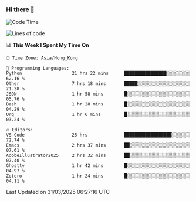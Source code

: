 ### Hi there 👋

<!--
**nicehiro/nicehiro** is a ✨ _special_ ✨ repository because its `README.md` (this file) appears on your GitHub profile.

Here are some ideas to get you started:

- 🔭 I’m currently working on ...
- 🌱 I’m currently learning ...
- 👯 I’m looking to collaborate on ...
- 🤔 I’m looking for help with ...
- 💬 Ask me about ...
- 📫 How to reach me: ...
- 😄 Pronouns: ...
- ⚡ Fun fact: ...
-->

<!--START_SECTION:waka-->
![Code Time](http://img.shields.io/badge/Code%20Time-430%20hrs%2041%20mins-blue)

![Lines of code](https://img.shields.io/badge/From%20Hello%20World%20I%27ve%20Written-1.6%20million%20lines%20of%20code-blue)

📊 **This Week I Spent My Time On** 

```text
🕑︎ Time Zone: Asia/Hong_Kong

💬 Programming Languages: 
Python                   21 hrs 22 mins      ████████████████░░░░░░░░░   62.16 % 
Other                    7 hrs 18 mins       █████░░░░░░░░░░░░░░░░░░░░   21.28 % 
JSON                     1 hr 58 mins        █░░░░░░░░░░░░░░░░░░░░░░░░   05.76 % 
Bash                     1 hr 28 mins        █░░░░░░░░░░░░░░░░░░░░░░░░   04.29 % 
Org                      1 hr 6 mins         █░░░░░░░░░░░░░░░░░░░░░░░░   03.24 % 

🔥 Editors: 
VS Code                  25 hrs              ██████████████████░░░░░░░   72.74 % 
Emacs                    2 hrs 37 mins       ██░░░░░░░░░░░░░░░░░░░░░░░   07.61 % 
AdobeIllustrator2025     2 hrs 32 mins       ██░░░░░░░░░░░░░░░░░░░░░░░   07.40 % 
Ghostty                  1 hr 42 mins        █░░░░░░░░░░░░░░░░░░░░░░░░   04.97 % 
Zotero                   1 hr 24 mins        █░░░░░░░░░░░░░░░░░░░░░░░░   04.11 % 
```


 Last Updated on 31/03/2025 06:27:16 UTC
<!--END_SECTION:waka-->

